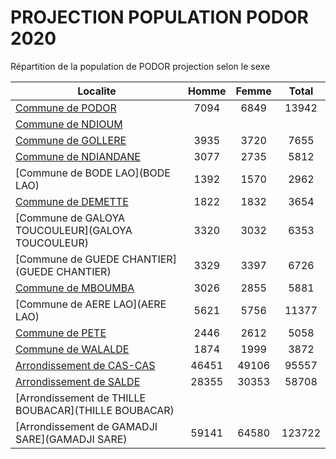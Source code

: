 # PROJECTION POPULATION PODOR 2020
	
Répartition de la population de PODOR projection selon le sexe
	
| Localite  | Homme | Femme | Total |
| --------- |:-----:|:-----:|:-----:|
| [Commune de PODOR](PODOR) | 7094 | 6849 | 13942 |
| [Commune de NDIOUM](NDIOUM) |  |
| [Commune de GOLLERE](GOLLERE) | 3935 | 3720 | 7655 |
| [Commune de NDIANDANE](NDIANDANE) | 3077 | 2735 | 5812 |
| [Commune de BODE LAO](BODE LAO) | 1392 | 1570 | 2962 |
| [Commune de DEMETTE](DEMETTE) | 1822 | 1832 | 3654 |
| [Commune de GALOYA TOUCOULEUR](GALOYA TOUCOULEUR) | 3320 | 3032 | 6353 |
| [Commune de GUEDE CHANTIER](GUEDE CHANTIER) | 3329 | 3397 | 6726 |
| [Commune de MBOUMBA](MBOUMBA) | 3026 | 2855 | 5881 |
| [Commune de AERE LAO](AERE LAO) | 5621 | 5756 | 11377 |
| [Commune de PETE](PETE) | 2446 | 2612 | 5058 |
| [Commune de WALALDE](WALALDE) | 1874 | 1999 | 3872 |
| [Arrondissement de CAS-CAS](CAS-CAS) | 46451 | 49106 | 95557 |
| [Arrondissement de SALDE](SALDE) | 28355 | 30353 | 58708 |
| [Arrondissement de THILLE BOUBACAR](THILLE BOUBACAR) |  |
| [Arrondissement de GAMADJI SARE](GAMADJI SARE) | 59141 | 64580 | 123722 |
